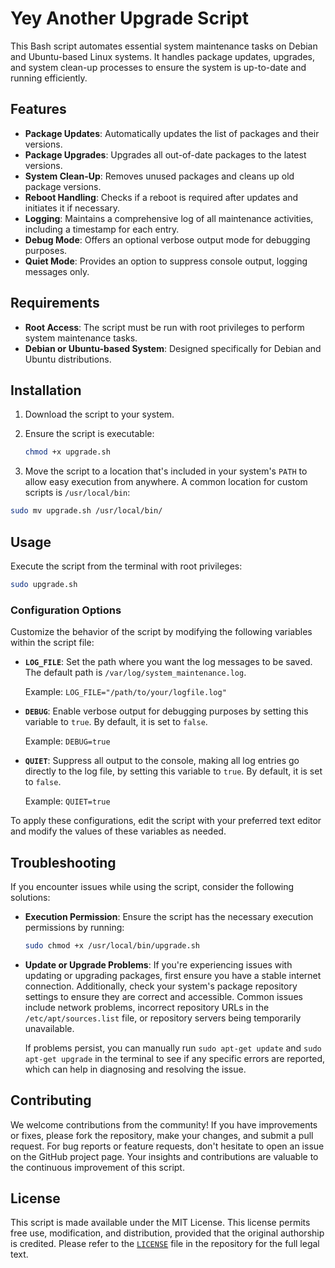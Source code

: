 # Yey Another Upgrade Script 

This Bash script automates essential system maintenance tasks on Debian and Ubuntu-based Linux systems. It handles package updates, upgrades, and system clean-up processes to ensure the system is up-to-date and running efficiently.

## Features

- **Package Updates**: Automatically updates the list of packages and their versions.
- **Package Upgrades**: Upgrades all out-of-date packages to the latest versions.
- **System Clean-Up**: Removes unused packages and cleans up old package versions.
- **Reboot Handling**: Checks if a reboot is required after updates and initiates it if necessary.
- **Logging**: Maintains a comprehensive log of all maintenance activities, including a timestamp for each entry.
- **Debug Mode**: Offers an optional verbose output mode for debugging purposes.
- **Quiet Mode**: Provides an option to suppress console output, logging messages only.

## Requirements

- **Root Access**: The script must be run with root privileges to perform system maintenance tasks.
- **Debian or Ubuntu-based System**: Designed specifically for Debian and Ubuntu distributions.

## Installation

1. Download the script to your system.
2. Ensure the script is executable:
   ```bash
   chmod +x upgrade.sh
   ```

3. Move the script to a location that's included in your system's `PATH` to allow easy execution from anywhere. A common location for custom scripts is `/usr/local/bin`:

  ```bash
  sudo mv upgrade.sh /usr/local/bin/
  ```

## Usage

Execute the script from the terminal with root privileges:

```bash
sudo upgrade.sh
```

### Configuration Options

Customize the behavior of the script by modifying the following variables within the script file:

- **`LOG_FILE`**: Set the path where you want the log messages to be saved. The default path is `/var/log/system_maintenance.log`.
  
  Example: `LOG_FILE="/path/to/your/logfile.log"`

- **`DEBUG`**: Enable verbose output for debugging purposes by setting this variable to `true`. By default, it is set to `false`.

  Example: `DEBUG=true`

- **`QUIET`**: Suppress all output to the console, making all log entries go directly to the log file, by setting this variable to `true`. By default, it is set to `false`.

  Example: `QUIET=true`

To apply these configurations, edit the script with your preferred text editor and modify the values of these variables as needed.

## Troubleshooting

If you encounter issues while using the script, consider the following solutions:

- **Execution Permission**: Ensure the script has the necessary execution permissions by running:

  ```bash
  sudo chmod +x /usr/local/bin/upgrade.sh
  ```
  
- **Update or Upgrade Problems**: If you're experiencing issues with updating or upgrading packages, first ensure you have a stable internet connection. Additionally, check your system's package repository settings to ensure they are correct and accessible. Common issues include network problems, incorrect repository URLs in the `/etc/apt/sources.list` file, or repository servers being temporarily unavailable.

  If problems persist, you can manually run `sudo apt-get update` and `sudo apt-get upgrade` in the terminal to see if any specific errors are reported, which can help in diagnosing and resolving the issue.

## Contributing

We welcome contributions from the community! If you have improvements or fixes, please fork the repository, make your changes, and submit a pull request. For bug reports or feature requests, don't hesitate to open an issue on the GitHub project page. Your insights and contributions are valuable to the continuous improvement of this script.

## License

This script is made available under the MIT License. This license permits free use, modification, and distribution, provided that the original authorship is credited. Please refer to the [`LICENSE`](LICENSE) file in the repository for the full legal text.



